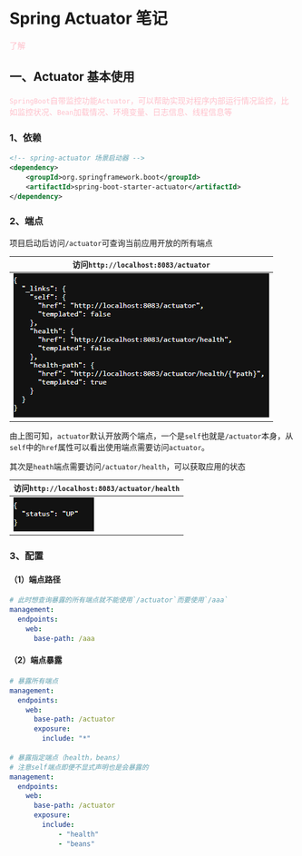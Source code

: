 # Spring Actuator 笔记





<font color=pink>了解</font>

## 一、Actuator 基本使用

<font color=pink>`SpringBoot`自带监控功能`Actuator`，可以帮助实现对程序内部运行情况监控，比如监控状况、`Bean`加载情况、环境变量、日志信息、线程信息等</font>

### 1、依赖

```xml
<!-- spring-actuator 场景启动器 -->
<dependency>
    <groupId>org.springframework.boot</groupId>
    <artifactId>spring-boot-starter-actuator</artifactId>
</dependency>
```



### 2、端点

项目启动后访问`/actuator`可查询当前应用开放的所有端点

| 访问`http://localhost:8083/actuator`                         |
| ------------------------------------------------------------ |
| ![image-20240810155818880](./assets/image-20240810155818880.png) |

由上图可知，`actuator`默认开放两个端点，一个是`self`也就是`/actuator`本身，从`self`中的`href`属性可以看出使用端点需要访问`actuator`。

其次是`heath`端点需要访问`/actuator/health`，可以获取应用的状态

| 访问`http://localhost:8083/actuator/health`                  |
| ------------------------------------------------------------ |
| ![image-20240810160355976](./assets/image-20240810160355976.png) |



### 3、配置

#### （1）端点路径

```yaml
# 此时想查询暴露的所有端点就不能使用`/actuator`而要使用`/aaa`
management:
  endpoints:
    web:
      base-path: /aaa
```



#### （2）端点暴露

```yaml
# 暴露所有端点
management:
  endpoints:
    web:
      base-path: /actuator
      exposure:
        include: "*"

# 暴露指定端点（health，beans）
# 注意self端点即便不显式声明也是会暴露的
management:
  endpoints:
    web:
      base-path: /actuator
      exposure:
        include: 
        	- "health"
        	- "beans"
```







